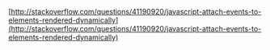 [http://stackoverflow.com/questions/41190920/javascript-attach-events-to-elements-rendered-dynamically](http://stackoverflow.com/questions/41190920/javascript-attach-events-to-elements-rendered-dynamically)